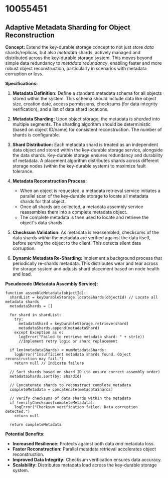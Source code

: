 # 10055451

## Adaptive Metadata Sharding for Object Reconstruction

**Concept:** Extend the key-durable storage concept to not just store *data* shards/replicas, but also *metadata* shards, actively managed and distributed across the key-durable storage system.  This moves beyond simple data redundancy to *metadata redundancy*, enabling faster and more robust object reconstruction, particularly in scenarios with metadata corruption or loss.

**Specifications:**

1.  **Metadata Definition:** Define a standard metadata schema for all objects stored within the system. This schema should include data like object size, creation date, access permissions, checksums (for data integrity verification), and a list of data shard locations.

2.  **Metadata Sharding:** Upon object storage, the metadata is *sharded* into multiple segments. The sharding algorithm should be deterministic (based on object ID/name) for consistent reconstruction.  The number of shards is configurable.

3.  **Shard Distribution:** Each metadata shard is treated as an independent data object and stored within the key-durable storage service, alongside the data shards.  Key-durable storage ensures redundancy and durability of metadata.  A placement algorithm distributes shards across different storage nodes (within the key-durable system) to maximize fault tolerance.

4.  **Metadata Reconstruction Process:**
    *   When an object is requested, a metadata retrieval service initiates a parallel scan of the key-durable storage to locate all metadata shards for that object.
    *   Once all shards are collected, a metadata assembly service reassembles them into a complete metadata object.
    *   The complete metadata is then used to locate and retrieve the object's data shards.

5.  **Checksum Validation:**  As metadata is reassembled, checksums of the data shards *within* the metadata are verified against the data itself, before serving the object to the client. This detects silent data corruption.

6.  **Dynamic Metadata Re-Sharding:** Implement a background process that periodically re-shards metadata. This distributes wear and tear across the storage system and adjusts shard placement based on node health and load.

**Pseudocode (Metadata Assembly Service):**

```
function assembleMetadata(objectId):
  shardList = keyDurableStorage.locateShards(objectId) // Locate all metadata shards
  metadataShards = []

  for shard in shardList:
    try:
      metadataShard = keyDurableStorage.retrieve(shard)
      metadataShards.append(metadataShard)
    except Exception as e:
      logError("Failed to retrieve metadata shard: " + str(e))
      //Implement retry logic or shard replacement

  if len(metadataShards) < numMetadataShards:
    logError("Insufficient metadata shards found. Object reconstruction may fail.")
    return null // Indicate failure

  // Sort shards based on shard ID (to ensure correct assembly order)
  metadataShards.sort(by: shardId)

  // Concatenate shards to reconstruct complete metadata
  completeMetadata = concatenate(metadataShards)

  // Verify checksums of data shards within the metadata
  if !verifyChecksums(completeMetadata):
    logError("Checksum verification failed. Data corruption detected.")
    return null

  return completeMetadata
```

**Potential Benefits:**

*   **Increased Resilience:** Protects against both data *and* metadata loss.
*   **Faster Reconstruction:** Parallel metadata retrieval accelerates object reconstruction.
*   **Improved Data Integrity:** Checksum verification ensures data accuracy.
*   **Scalability:** Distributes metadata load across the key-durable storage system.